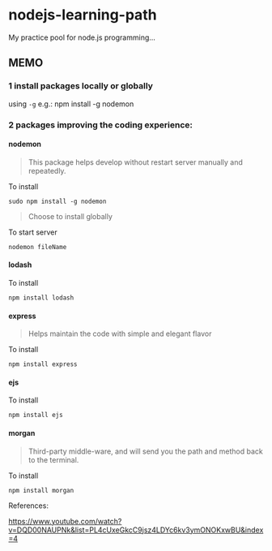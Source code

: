 # nodejs-learning-path
My practice pool for node.js programming...


## MEMO

### 1 install packages locally or globally

using `-g` e.g.: npm install -g nodemon


### 2 packages improving the coding experience:

#### nodemon
> This package helps develop without restart server manually and repeatedly.

To install
```linux
sudo npm install -g nodemon
```
> Choose to install globally

To start server
```linux
nodemon fileName
```

#### lodash
To install
```linux
npm install lodash
```
#### express
> Helps maintain the code with simple and elegant flavor

To install
```linux
npm install express
```


#### ejs
To install
```linux
npm install ejs
```


#### morgan
> Third-party middle-ware, and will send you the path and method back to the terminal.

To install
```linux
npm install morgan
```


References:

https://www.youtube.com/watch?v=DQD00NAUPNk&list=PL4cUxeGkcC9jsz4LDYc6kv3ymONOKxwBU&index=4
